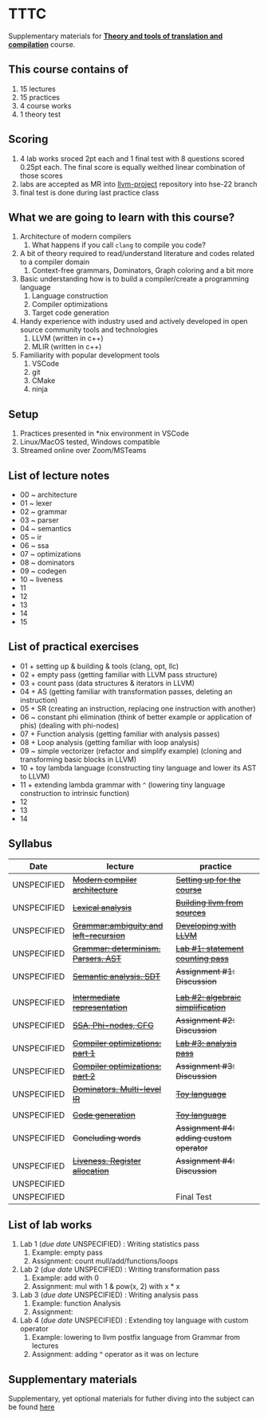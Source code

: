 # TTTC

Supplementary materials for [**Theory and tools of translation and compilation**](https://www.hse.ru/edu/courses/339578065) course.

## This course contains of

1. 15 lectures
1. 15 practices
1. 4 course works
1. 1 theory test

## Scoring

1. 4 lab works sroced 2pt each and 1 final test with 8 questions scored 0.25pt each. The final score is equally weithed linear combination of those scores
1. labs are accepted as MR into [llvm-project]() repository into hse-22 branch
1. final test is done during last practice class

## What we are going to learn with this course?

1. Architecture of modern compilers
    1. What happens if you call `clang` to compile you code?
1. A bit of theory required to read/understand literature and codes related to a compiler domain
    1. Context-free grammars, Dominators, Graph coloring and a bit more
1. Basic understanding how is to build a compiler/create a programming language
    1. Language construction
    1. Compiler optimizations
    1. Target code generation
1. Handy experience with industry used and actively developed in open source community tools and technologies
    1. LLVM (written in c++)
    1. MLIR (written in c++)
1. Familiarity with popular development tools
    1. VSCode
    1. git
    1. CMake
    1. ninja

## Setup

1. Practices presented in \*nix environment in VSCode
1. Linux/MacOS tested, Windows compatible
1. Streamed online over Zoom/MSTeams

## List of lecture notes

- 00 ~ architecture
- 01 ~ lexer
- 02 ~ grammar
- 03 ~ parser
- 04 ~ semantics
- 05 ~ ir
- 06 ~ ssa
- 07 ~ optimizations
- 08 ~ dominators
- 09 ~ codegen
- 10 ~ liveness
- 11
- 12
- 13
- 14
- 15

## List of practical exercises

- 01 + setting up & building & tools (clang, opt, llc)
- 02 + empty pass (getting familiar with LLVM pass structure)
- 03 + count pass (data structures & iterators in LLVM)
- 04 + AS (getting familiar with transformation passes, deleting an instruction)
- 05 + SR (creating an instruction, replacing one instruction with another)
- 06 ~ constant phi elimination (think of better example or application of phis) (dealing with phi-nodes)
- 07 + Function analysis (getting familiar with analysis passes)
- 08 + Loop analysis (getting familiar with loop analysis)
- 09 ~ simple vectorizer (refactor and simplify example) (cloning and transforming basic blocks in LLVM)
- 10 + toy lambda language (constructing tiny language and lower its AST to LLVM)
- 11 + extending lambda grammar with `^` (lowering tiny language construction to intrinsic function)
- 12
- 13
- 14


## Syllabus

| Date         | lecture                                                           | practice                                                           |
| ------------ | ----------------------------------------------------------------- | ------------------------------------------------------------------ |
| UNSPECIFIED  | [~~Modern compiler architecture~~](lectures/0-architecture.md)    | [~~Setting up for the course~~](practices/p0/assignment.md)        |
| UNSPECIFIED  | [~~Lexical analysis~~](lectures/1-lexer.md)                       | [~~Building llvm from sources~~](practices/p1/assignment.md)       |
| UNSPECIFIED  | [~~Grammar:ambiguity and left-recursion~~](lectures/2-grammar.md) | [~~Developing with LLVM~~](practices/p2/assignment.md)             |
| UNSPECIFIED  | [~~Grammar: determinism. Parsers. AST~~](lectures/3-parser.md)    | [~~Lab #1: statement counting pass~~](practices/p3/assignment.md)  |
| UNSPECIFIED  | [~~Semantic analysis. SDT~~](lectures/4-semantic.md)              | ~~Assignment #1: Discussion~~                                      |
|              |                                                                   |                                                                    |
| UNSPECIFIED  | [~~Intermediate representation~~](lectures/5-ir.md)               | [~~Lab #2: algebraic simplification~~](practices/p4/assignment.md) |
| UNSPECIFIED  | [~~SSA, Phi-nodes, CFG~~](lectures/6-ssa.md)                      | ~~Assignment #2: Discussion~~                                      |
| UNSPECIFIED  | [~~Compiler optimizations: part 1~~](lectures/7-optimizations.md) | [~~Lab #3: analysis pass~~](practices/p5/assignment.md)            |
| UNSPECIFIED  | [~~Compiler optimizations: part 2~~](lectures/7-optimizations.md) | ~~Assignment #3: Discussion~~                                      |
| UNSPECIFIED  | [~~Dominators. Multi-level IR~~](lectures/8-dominators.md)        | [~~Toy language~~](practices/p6/assignment.md)                     |
|              |                                                                   |                                                                    |
| UNSPECIFIED  | [~~Code generation~~](lectures/9-codegen.md)                      | [~~Toy language~~](practices/p6/assignment.md)                     |
| UNSPECIFIED  | ~~Concluding words~~                                              | ~~Assignment #4: adding custom operator~~                          |
| UNSPECIFIED  | [~~Liveness. Register allocation~~](lectures/10-liveness.md)      | ~~Assignment #4: Discussion~~                                      |
| UNSPECIFIED  |                                                                   |                                                                    |
| UNSPECIFIED  |                                                                   | Final Test                                                         |


## List of lab works

1. Lab 1 (*due date* UNSPECIFIED) : Writing statistics pass
    1. Example: empty pass
    1. Assignment: count mull/add/functions/loops
1. Lab 2 (*due date* UNSPECIFIED) : Writing transformation pass
    1. Example: add with 0
    1. Assignment: mul with 1 & pow(x, 2) with x * x
1. Lab 3 (*due date* UNSPECIFIED) : Writing analysis pass
    1. Example: function Analysis
    1. Assignment:
1. Lab 4 (*due date* UNSPECIFIED) : Extending toy language with custom operator
    1. Example: lowering to llvm postfix language from Grammar from lectures 
    1. Assignment: adding ^ operator as it was on lecture

## Supplementary materials

Supplementary, yet optional materials for futher diving into the subject can be found [here](links.md)
